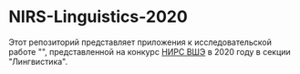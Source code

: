 # NIRS-Linguistics-2020

Этот репозиторий представляет приложения к исследовательской работе "", представленной на конкурс [НИРС ВШЭ](https://www.hse.ru/nirs/) в 2020 году в секции "Лингвистика". 
